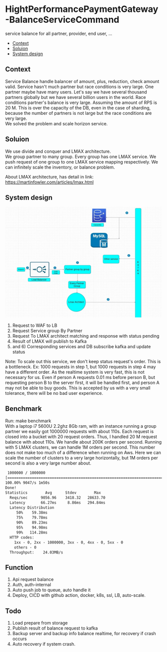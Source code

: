 # HightPerformancePaymentGateway-BalanceServiceCommand

service balance for all partner, provider, end user, ...

- [Context](#Context)
- [Soluion](#Solution)
- [System design](#SystemDesign)

## Context <a name="Context"></a>

Service Balance handle balancer of amount, plus, reduction, check amount valid. Service hasn't much partner but race
conditions is very large. One partner maybe have many users. Let's say we have several thousand partners globally but we
have several billion users in the world. Race conditions partner's balance is very large. Assuming the amount of RPS is
20 M. This is over the capacity of the DB, even in the case of sharding, because the number of partners is not large but
the race conditions are very large. </br>
We solved the problem and scale horizon service. </br>

## Soluion <a name="Solution"></a>

We use divide and conquer and LMAX architecture. </br>
We group partner to many group. Every group has one LMAX service. We push request of one group to one LMAX service
mapping respectively. We can infinitely scale the inventory, or balance problem. </br>

About LMAX architecture, has detail in link: https://martinfowler.com/articles/lmax.html

## System design <a name="SystemDesign"></a>

![](img_readme/system_design.png)

1) Request to WAF to LB </br>
2) Request Service group By Partner </br>
3) Request To LMAX architect matching and response with status pending </br>
4) Result of LMAX will publish to Kafka </br>
5) and 6) Corresponding services and DB subscribe kafka and update status </br>

Note: To scale out this service, we don't keep status request's order. This is a bottleneck. Ex: 1000 requests in step
1, but 1000 requests in step 4 may have a different order. As the realtime system is very fast, this is not necessary
for us. Even if person A requests 0.01 ms before person B, but requesting person B to the server first, it will be
handled first, and person A may not be able to buy goods. This is accepted by us with a very small tolerance, there will
be no bad user experience. </br>

## Benchmark <a name="benchmark"></a>

Run: make benchmark </br>
With a laptop i7 5600U 2.2ghz 8Gb ram, with an instance running a group partner we easily got 1000000 requests with
about 110s. Each request is closed into a bucket with 20 request orders. Thus, I handled 20 M request balance with about
110s. We handle about 200K orders per second. Running with 5 LMAX clusters, we can handle 1M orders per second. This
number does not make too much of a difference when running on Aws. Here we can scale the number of clusters to a very
large horizontally, but 1M orders per second is also a very large number about. </br>

```
 1000000 / 1000000 [==================================================================================================================================================================] 100.00% 9047/s 1m50s
Done!
Statistics        Avg      Stdev        Max
  Reqs/sec      9056.96    3418.32   28633.70
  Latency       66.27ms     8.86ms   294.84ms
  Latency Distribution
     50%    59.38ms
     75%    79.78ms
     90%    89.23ms
     95%    94.98ms
     99%   114.28ms
  HTTP codes:
    1xx - 0, 2xx - 1000000, 3xx - 0, 4xx - 0, 5xx - 0
    others - 0
  Throughput:    24.03MB/s

```

## Function <a name="function"></a>

1) Api request balance </br>
2) Auth, auth-internal </br>
3) Auto push job to queue, auto handle it </br>
4) Deploy, CICD with github action, docker, k8s, ssl, LB, auto-scale. </br>

## Todo <a name="todo"></a>

1) Load prepare from storage </br>
2) Publish result of balance request to kafka </br>
3) Backup server and backup info balance realtime, for recovery if crash occurs </br>
4) Auto recovery if system crash. </br>
